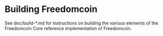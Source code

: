 Building Freedomcoin
================

See doc/build-*.md for instructions on building the various
elements of the Freedomcoin Core reference implementation of Freedomcoin.
